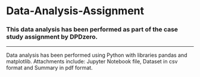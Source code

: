 # Data-Analysis-Assignment

### This data analysis has been performed as part of the case study assignment by DPDzero.
---

Data analysis has been performed using Python with libraries pandas and matplotlib.
Attachments include: Jupyter Notebook file, Dataset in csv format and Summary in pdf format.
